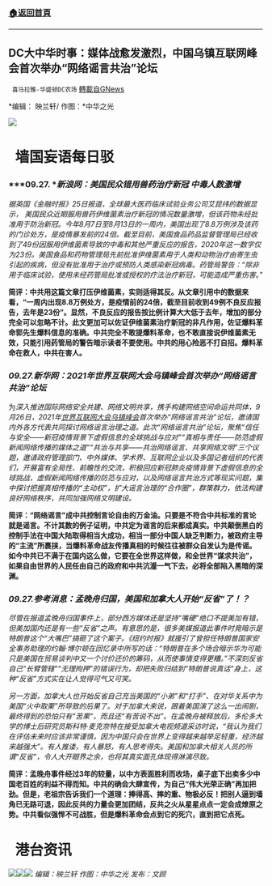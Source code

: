 ###  [:house:返回首頁](https://github.com/ourhimalayas/txt)
---


## DC大中华时事：媒体战愈发激烈，中国乌镇互联网峰会首次举办“网络谣言共治”论坛
` 喜马拉雅-华盛顿DC农场` [轉載自GNews](https://gnews.org/zh-hans/1560508/)

*编辑： 映兰轩/ 作图：*中华之光

![](http://himalayawashingtondc.org/wp-content/uploads/2021/08/ScreenShot-2021-08-01-at-17.25.09@2x.png)

#   墙国妄语每日驳

### ***09.27. **新浪网：美国民众错用兽药治疗新冠 中毒人数激增*

*据英国《金融时报》25日报道，全球最大医药临床试验业务公司艾昆纬的数据显示， 美国民众近期服用兽药伊维菌素治疗新冠的情况数量激增，但该药物未经批准用于防治新冠。今年8月7日至8月13日的一周内，美国出现了8.8万例涉及该药的门诊处方，是疫情暴发前的24倍。截至目前，美国食品药品监督管理局已经收到了49份因服用伊维菌素导致的中毒和其他严重反应的报告，2020年这一数字仅为23份。美国食品和药物管理局先前批准伊维菌素用于人类和动物治疗由寄生虫引起的疾病，但没有批准用于治疗或预防人类感染新冠病毒。药管局警告：“除非用于临床试验，使用未经药管局批准或授权的疗法治疗新冠，可能造成严重伤害。”*

**简评：中共用这篇文章打压伊维菌素，实则适得其反。从文章引用中的数据来看，“一周内出现8.8万例处方，是疫情前的24倍，截至目前收到49例不良反应报告，去年是23份”。显然，不良反应的报告按比例计算大大低于去年，增加的部分完全可以忽略不计。此文更加可以佐证伊维菌素治疗新冠的非凡作用，佐证爆料革命郭先生爆料信息的准确。中共完全不敢提爆料革命，也不敢直接说伊维菌素无效，只能引用药管局的警告暗示读者不要使用。中共的用心险恶不打自招。爆料革命在救人，中共在害人。**

### *09.27.新华网：**2021年世界互联网大会乌镇峰会首次举办“网络谣言共治”论坛***

为*深入推进国际网络安全共建、网络文明共享，携手构建网络空间命运共同体，9月26日，2021年[世界互联网大会乌镇峰会](http://www.zj.xinhuanet.com/2015wic/index.htm)首次举办“网络谣言共治”论坛，邀请国内外各方代表共同探讨网络谣言治理之道。此次“网络谣言共治”论坛，聚焦“信任与安全——新冠疫情背景下虚假信息的全球挑战与应对”“真相与责任——防范虚假新闻网络传播的媒体之道”“共治与共享——共治网络谣言、共享网络文明”三个议题，邀请政府管理部门、中外媒体、学术界、互联网企业以及多国记者组织的代表们，开展富有全局性、前瞻性的交流，积极回应新冠肺炎疫情背景下虚假信息的全球挑战，虚假新闻网络传播的防范与应对，以及网络谣言共治方式等现实问题，集中探讨把握真相传播的“主动权”，扩大谣言治理的“合作圈”，群策群力，依法构建良好网络秩序，共同加强网络文明建设。*

**简评：“网络谣言”成中共控制言论自由的万金油。只要是不符合中共标准的言论就是谣言。不计其数的例子证明，中共定为谣言的后来都成真实。中共颠倒黑白的控制手法在中国大陆取得相当大成功，相当一部分中国人缺乏判断力，被政府主导的“主流”所裹挟，当爆料革命战友传播真相的时候往往被群众自发认为是传谣。如今中共已不满于在国内这么做，它要在全世界这样做，和全世界“谋求共治”，如果自由世界的人民任由自己的政府和中共沆瀣一气下去，必将全部陷入黑暗的深渊。**

### *09.27.参考消息：孟晚舟归国，美国和加拿大人开始“反省”了！？*

*尽管在报道孟晚舟归国事件上，部分西方媒体还是坚持“嘴硬”绝口不提美加有错，但美加国内还是有一些“反省”之声。有意思的是，很多美媒报道此事件时竟暗示是特朗普这个“大嘴巴”搞砸了这个案子。《纽约时报》就援引了曾担任特朗普国家安全事务助理的约翰·博尔顿在回忆录中所写的话：“特朗普在多个场合暗示华为可能只是美国在贸易谈判中又一个讨价还价的筹码，从而使事情变得更糟。”不深刻反省自己“长臂管辖”“无理拘押”的错误行为，却把失败归结到“特朗普说真话”身上，这种“反省”方式实在让人觉得可气又可笑。*

*另一方面，加拿大人也开始反省自己充当美国的“小弟”和“打手”、在对华关系中为美国“火中取栗”所导致的后果了。对于加拿大来说，跟着美国演了这么一出闹剧，最终得到的恐怕只有“苦果”，而且还“有苦说不出”。在孟晚舟被释放后，多伦多大学的博士后研究员斯科特·麦克奈特在接受加拿大电视频道采访时说，“我认为我们在评估未来时应该非常谨慎，因为中国只会在世界上变得越来越举足轻重，经济越来越强大”。有人推诿，有人暴怒，有人思考得失。美国和加拿大相关人员的所谓“反省”，令人大开眼界之余，也将其真实面孔体现得淋漓尽致。*

**简评：孟晚舟事件经过3年的较量，以中方表面胜利而收场，桌子底下出卖多少中国老百姓的利益不得而知。中共的确会大肆宣传，为自己“伟大光荣正确”再加把劲。但是，老祖宗告诉我们一个道理：捧得高、摔的重、物极必反！把别人逼到墙角已无路可退，因此反共的力量会更加团结，反共之火从星星点点一定会成燎原之势。中共看似强悍不可战胜，但是爆料革命会点到它的死穴，直到把它点死。**

#   港台资讯
![](https://media.discordapp.net/attachments/858887785507323904/892348614481965106/20210928C.jpg?width=1043&amp;height=586)![](https://media.discordapp.net/attachments/858887785507323904/892348615685713920/20210928B.jpg?width=1043&amp;height=586)![](https://media.discordapp.net/attachments/858887785507323904/892348618068070440/20210928A.jpg?width=1043&amp;height=586)
*编辑：映兰轩*
*作图：中华之光
发布：文顾*

